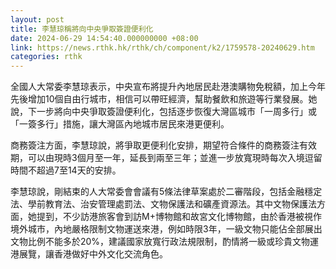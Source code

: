 ```yaml
---
layout: post
title: 李慧琼稱將向中央爭取簽證便利化
date: 2024-06-29 14:54:40.000000000 +08:00
link: https://news.rthk.hk/rthk/ch/component/k2/1759578-20240629.htm
categories: rthk
---
```


全國人大常委李慧琼表示，中央宣布將提升內地居民赴港澳購物免稅額，加上今年先後增加10個自由行城市，相信可以帶旺經濟，幫助餐飲和旅遊等行業發展。她說，下一步將向中央爭取簽證便利化，包括逐步恢復大灣區城市「一周多行」或「一簽多行」措施，讓大灣區內地城市居民來港更便利。

商務簽注方面，李慧琼說，將爭取更便利化安排，期望符合條件的商務簽注有效期，可以由現時3個月至一年，延長到兩至三年；並進一步放寬現時每次入境逗留時間不超過7至14天的安排。

李慧琼說，剛結束的人大常委會會議有5條法律草案處於二審階段，包括金融穩定法、學前教育法、治安管理處罰法、文物保護法和礦產資源法。其中文物保護法方面，她提到，不少訪港旅客會到訪M+博物館和故宮文化博物館，由於香港被視作境外城市，內地嚴格限制文物運送來港，例如時限3年，一級文物只能佔全部展出文物比例不能多於20%，建議國家放寬行政法規限制，酌情將一級或珍貴文物運港展覽，讓香港做好中外文化交流角色。
